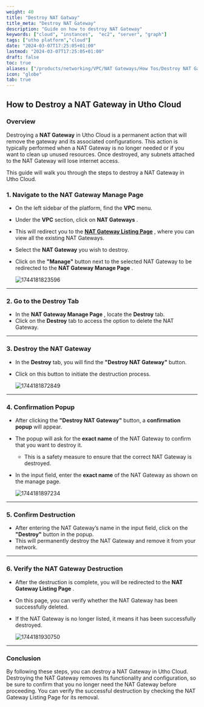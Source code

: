 ```yaml
---
weight: 40
title: "Destroy NAT Gatway"
title_meta: "Destroy NAT Gateway"
description: "Guide on how to destroy NAT Gateway"
keywords: ["cloud", "instances",  "ec2", "server", "graph"]
tags: ["utho platform","cloud"]
date: "2024-03-07T17:25:05+01:00"
lastmod: "2024-03-07T17:25:05+01:00"
draft: false
toc: true
aliases: ["/products/networking/VPC/NAT Gateways/How Tos/Destroy NAT Gateway"]
icon: "globe"
tab: true
---
```



## **How to Destroy a NAT Gateway in Utho Cloud**

### **Overview**

Destroying a **NAT Gateway** in Utho Cloud is a permanent action that will remove the gateway and its associated configurations. This action is typically performed when a NAT Gateway is no longer needed or if you want to clean up unused resources. Once destroyed, any subnets attached to the NAT Gateway will lose internet access.

This guide will walk you through the steps to destroy a NAT Gateway in Utho Cloud.


### **1. Navigate to the NAT Gateway Manage Page**

* On the left sidebar of the platform, find the **VPC** menu.
* Under the **VPC** section, click on  **NAT Gateways** .
* This will redirect you to the  **[NAT Gateway Listing Page](https://console.utho.com/vpc/natgateways)** , where you can view all the existing NAT Gateways.
* Select the **NAT Gateway** you wish to destroy.
* Click on the **"Manage"** button next to the selected NAT Gateway to be redirected to the  **NAT Gateway Manage Page** .

  ![1744181823596](image/index/1744181823596.png)

---

### **2. Go to the Destroy Tab**

* In the  **NAT Gateway Manage Page** , locate the **Destroy** tab.
* Click on the **Destroy** tab to access the option to delete the NAT Gateway.

---

### **3. Destroy the NAT Gateway**

* In the **Destroy** tab, you will find the **"Destroy NAT Gateway"** button.
* Click on this button to initiate the destruction process.

  ![1744181872849](image/index/1744181872849.png)

---

### **4. Confirmation Popup**

* After clicking the **"Destroy NAT Gateway"** button, a **confirmation popup** will appear.
* The popup will ask for the **exact name** of the NAT Gateway to confirm that you want to destroy it.

  * This is a safety measure to ensure that the correct NAT Gateway is destroyed.
* In the input field, enter the **exact name** of the NAT Gateway as shown on the manage page.

  ![1744181897234](image/index/1744181897234.png)

---

### **5. Confirm Destruction**

* After entering the NAT Gateway’s name in the input field, click on the **"Destroy"** button in the popup.
* This will permanently destroy the NAT Gateway and remove it from your network.

---

### **6. Verify the NAT Gateway Destruction**

* After the destruction is complete, you will be redirected to the  **NAT Gateway Listing Page** .
* On this page, you can verify whether the NAT Gateway has been successfully deleted.
* If the NAT Gateway is no longer listed, it means it has been successfully destroyed.

  ![1744181930750](image/index/1744181930750.png)

---

### **Conclusion**

By following these steps, you can destroy a NAT Gateway in Utho Cloud. Destroying the NAT Gateway removes its functionality and configuration, so be sure to confirm that you no longer need the NAT Gateway before proceeding. You can verify the successful destruction by checking the NAT Gateway Listing Page for its removal.
